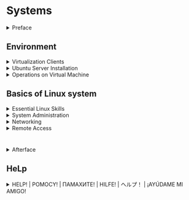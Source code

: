 # Systems

<details>
<summary>Preface</summary>

The design of the software is subject to change,
so use common sense and know that Google is Your best friend.

</details>

## Environment

<details>
<summary>Virtualization Clients</summary>

Whoa, whoa, whoa, don't You forgot to download [Ubuntu Server] LTS iso?...
Good for You.

### VirtualBox Set up

Download VirtualBox:

- Visit the official VirtualBox website at https://www.virtualbox.org/.
- Navigate to the `Downloads` section.
- Choose the version of VirtualBox that corresponds to Your host operating system
(e.g., Windows, macOS, Linux, etc.).
- Click on the download link to start the download of the VirtualBox installer.

And now You (probably) can run virtualbox,
by windows search bar (WIN + Q and type in "VirtualBox" and click on "Oracle VM VirtualBox").

Virtual Machine set up:

- Click on the "Quick create..." in the tools panel.
- Enter the name of the virtual machine.
- In the text box with the "ISO Image" name, enter the path to the .iso file.
- Check the box next to "Skip Unattended Instalation".
- And click finish.

To configure the virtual machine, just right-click on it and select "Settings".

To start the virtual machine,
just right-click on it and select "Start -> Normal Start".

To turn off the virtual machine,
just right-click on it and select "Stop -> Power Off".

You're done (need to celebrate with a NOT very large piece of cake)!

![Ups, the image is somewhere](./images/environment/virtualization_clients/virtualbox.png)

### Hyper-V Set up

First, You are obligated to have windows (10|11) pro.

- Open the "Control Panel" on Your Windows machine.
- Go to "Programs" -> "Programs and Features" -> "Turn Windows features on or off."
- Scroll down and find "Hyper-V."
- Check the box next to "Hyper-V" and click "OK."
- Windows will prompt You to restart Your computer. Save Your work and restart.

And now You (probably) can run Hyper-v,
by windows search bar (WIN + Q and type in "Hyper-v" and click on "Hyper-v Manager").

Virtual Machine set up:

- Select a server,
it can be Your computer or another machine You can connect to.
The list of (currently) available servers is displayed in the left panel.
- Click on the "Quick create..." in the right panel.
- In the pop-up window, click on "_Local installation source".
- Uncheck the box next to "Windows Secure Boot."
- And select the .iso file on your local storage via button
"Change installation source".
- That blue-filled button with "Create Virtual Machine" on it beckons you,
and you press it with an irresistible urge.

To configure the virtual machine, just right-click on it and select "Settings".

To start the virtual machine, just right-click on it and select "Start".

To turn off the virtual machine, just right-click on it and select "Turn off".

You're done (need to celebrate with a very large piece of cake)!

![Ups, the image is somewhere](./images/environment/virtualization_clients/hyper-v.png)

</details>

<details>
<summary>Ubuntu Server Installation</summary>

### Installation

1. After you start up your VM by first,
select "Try or Install Ubuntu".
1. Choose the language, and believe me,
sooner than later but you will change
the language of your system to English anyway,
so do not create problems for your future self
and choose the language right away
(But just don't choose British English, remember -
"coloUr" is the most evil thing you can meet in your life.).
1. "Continue without updating".
1. If I were you, I'd leave keyboard configuration
as default, so just "Done".
1. This is just a virtual machine installation,
so I don't think you need any proprietary drivers.
"Done".
1. Wait 5 seconds for configuration and ~~"DonDoDon" :pouting_cat:~~ "Done".
1. Configure your proxy, or just "Done".
1. Wait 5 second for configuration and "Done".
1. Configure storage, or "Done".
1. You have second chance to configure storage,
or just "Done".
1. Then "Continue" if you want installation to begin.
1. And after installation is complete, just click "Enter".

### Partitioning in the installer

On the storage configuration page:

- Choice the drive that will be used as boot device.
- Press enter when you choice the drive name and select: "Use As Boot Device".
- For a healthy and proper Linux installation you should create:
root ('/'), home ('/home') and boot ('/boot') partitions.
- Select free space point (under the drive name) and click on "Add GPT Partition".
- Specify the size of the partition space.
- Select the "Mount" You want it to be.

After all Mounts get created with proper size, you're done with that section.

### Partitioning using LVM (Logical Volume Manager)

Soooo, why again You should make life more difficult for yourself and use LVM?
Ah, yeah, how can i forgor, to:

- Increase flexibility - You can easily add more space to an existing volume
by adding a new drive to the group.
- Improve performance - You can spread data between drives,
so also spread the reading of that data.
- Make the system more fault tolerance - create a mirroring for the logical volume
(space - 20G, but you can use as user only 10G).

To start use LVM:

- Select "Create volume group".
- Check the devices You want to be in the group and click create.
- And after that You can use the free space of the group to create partitions
like in section above.

### Swap space

We all get hungry from time to time.
The operating system is no exception,
so we need to provide it with a special place
from which it can draw memory when it runs out of RAM.
That's what the swap space is made for.

So to specify the swap space:

- From the free space, select - "Create volume group".
- Specify the size of the swap space
- In the section "Format", choice - "swap".

And that's all You need to create swap space.

### Example Storage Configuration

![Ups, the image is somewhere](./images/environment/ubuntu_server_installation/Example_storage_configuration.png)

To run machine the drive with grub should be on the first sata port (sata 0).

</details>

<details>
<summary>Operations on Virtual Machine</summary>

### Virtualbox

#### ***Network Configuration***

To specify the network adapter:
  
- Right-click on VM and select "Settings".
- In the left panel select "Network".
- Make the "Enable Network Adapter" checked.
- Select the type of adapter ("Attached to..."): NAT, Bridge, Hostonly.

The difference between them is that:

- Hostonly: VM has no access to the network, so only host can access it.
- Nat: the VM can be accessed only from the local network.
- Bridge: any machine on the internet can access the VM.

#### ***Creating a clone of the system***

To create a clone:

- Right-click on VM.
- Select "Clone...".
- Name it and give the place for this clone.
- Decide if you want to keep MAC addresses for
network adapters or genrerate new ones.

It's your first clone (for this guide at least)!

#### ***Creating a snapshots***

To create a snapshot:

- On the right side of the VM board click on 3-dot menu.
- Select the "Snapshots" point.
- Click "Take" on the tools bar on the top.

It's your first snapshot (for this guide at least)!

### Hyper-v

#### ***Network-adapter Configuration***

To specify the network adapter:
  
- In the left panel "Virtual switch manager...".
- And choice the type of switch:
external(bridge), internal(nat), private(hostonly).
- Then "OK".
- Right-click on VM, "Settings...".
- In hardware section, "Add hardware".
- Select "Network adapter" and then "add".
- Click on the adapter
- In drop-down menu "virtual switch" select
the switch you created in point 2.

#### ***Export of the system***

To export (create a clone):

- Right-click on VM.
- Select "Export...".
- Select where to export

#### ***Creating a checkpoints***

To create a checkpoint (snapshot):

- Right-click on VM.
- Select "Checkpoint".

#### ***Microsoft specials***

~~Why the f**k you always tend to have your own naming...~~

### Clone vs Snapshots

If the options to clone and make snapshot literally do the same thing,
then why do we have these options?

Snapshots are less large in space than clones
because they are incremental copies of a virtual machine's state.
This means that they only store the changes
that have been made to the virtual machine since the last snapshot was created.

But clones in exange can be transferred from one machine to another.

</details>

## Basics of Linux system

<details>
<summary>Essential Linux Skills</summary>

<div style="margin-left: 20px;">
<details>
<summary>First login to the sHELL</summary>

### Lame way to log in

When your coolers start spinning,
the rgb lights play all sorts of hues
and the screen shows a mysterious picture.

Welcome to the user login screen!
It should show something like this:

![Ups, the image is somewhere](./images/basics/essential_linux_skills/login_screen.png)

To log in,all you have to do is enter your login (username)
and then enter the most secret password the mind has ever had a chance to create.

And yes, that's all you had to do to complete this extremely hard subsection.

### Interesting way

Psst, psst, reader, do you like to remember passwords?

Yeah, me too. So why shouldn't we create additional login options?

You know, something like fido2, u2f security key,
or maybe we should use our own flesh for authentication?

First of all we must have some security authentication usb device.
It is a great pity that I do not have one.

In that case... We will use a simple usb drive!

We will use the [pam_usb] tool to achieve our destiny.

- Update the apt using "sudo apt update".
- Install all packages form the instruction for "debian based" on [pam_usb].
- Also install make, gcc.
- Make "git clone 'link here'".
- Move Yours current position to the pam_usb directory.
- Use "make" command.
- And "sudo make install"

All that's left to do is configure [pam_usb].

- Find the name of your us drive by "sudo fdisk -l"
- Find the name of user, who'll be log in by usb.
"getent passwd | awk -F: '$3 >= 1000 && $3 <= 60000 {print $1}'"
($3 = UID)
- Add the device using "sudo pamusb-conf --add-device YourDeviceName"
- And then user "sudo pamusb-conf --add-user YourUserName"
- The last task is to add our authentication method
so open file "/etc/pam.d/common-auth" via root
and add "auth sufficient pam_usb.so" to the top of the file.

The result of these efforts - will be a directory with a file on the drive:

![Ups, the image is somewhere](./images/basics/essential_linux_skills/password_usb0.png)

![Ups, the image is somewhere](./images/basics/essential_linux_skills/password_usb1.png)

And the login process now looks something like this:

![Ups, the image is somewhere](./images/basics/essential_linux_skills/login0.png)

![Ups, the image is somewhere](./images/basics/essential_linux_skills/login1.png)

</details>

<details>
<summary>Command line help</summary>

In this cruel world of injustice and suffering,
ahem... in our beloved linux (and especially ubuntu),
You, my amigo, definitely need reliable friends!

### man

First thing that you should recall when you encounter problems
(especially dementia) - man. Just write "man 'your command'"
and if man have something to say you, he will show you
the help instruction.

### tldr

better man

### A bit of luck

No one is ever privy to such details, but,
if the developer has sufficient knowledge in the field of UX,
then you can try your luck and simply write a command
without parameters. And if the front side of the coin shows an eagle,
it is even possible to see how to get help or maybe help itself.

![Ups, the image is somewhere](./images/basics/essential_linux_skills/help_itself.png)

### Uncle Google

You are desperate?
Want to find an answer?
Even more, you would like to find complete solution?

It's time to experience full power of internet,
we are going to use browser!

But before,... docker instalation!

- sudo apt install apt-transport-https ca-certificates curl software-properties-common
- curl -fsSL https://download.docker.com/linux/ubuntu/gpg | sudo apt-key add -
- sudo add-apt-repository "deb [arch=amd64]
https://download.docker.com/linux/ubuntu $(lsb_release -cs) stable"
- sudo apt update
- sudo apt install docker-ce

And now, installation and first run of perfect gui browser:
"sudo docker run -ti browsh/browsh https://youtube.com".

Here we are on the best site of tutorials!

![Ups, the image is somewhere](./images/basics/essential_linux_skills/youtube_agreement.png)

*Mhm, youtube agreement, so..., I suppose*
*we just reject all of that. Aha, so i can't make any click*
*and tab also does not work...*

Solutions to this problem are not plentiful:

1. Connect to the our machine from the another machine with cursor.
1. Use keyboard-driven web-browser, e.g. elinks.

Personally, I prefer the first one.
But because the connection to the vm
is a separate point, you know where to find guide.

The result of our work is a beautiful and sharp vision of the internet:

![Ups, the image is somewhere](./images/basics/essential_linux_skills/youtube_cli.png)

</details>

<details>
<summary>Services and processes</summary>

### Processes

Most commonly used commands for processes,
definitely are: ps, kill, nice, and taskset.

#### ***ps***

ps — show a snapshot of current list of processes
(especially their pid).

"ps a" — to list entire list of processes.

#### ***kill***

kill — send a signal to a process.

"kill -KILL \<PID>" — to kill the process
(similar to pkill).

"kill -STOP \<PID>" — to stop the process.

"kill -CONT \<PID>" — to continue the process.

#### ***nice***

nice — tool to change priority of process
(from -20 to 19)
(from max to min).

"nice --20 wget https://momcorp.com/playbot/hot-machines-without-secureboot.epub"
— this will execute this wget command (process) with the most high priority.

Or we can change nice index (usually in short - ni)
of the existant process — "sudo renice -n 5  -p 8721".

Some notes:

- nice without sudo can set max 0 as ni.
- without sudo renice can only change
priority of the process to the lower value.

#### ***taskset***

We can assign a specific process to a specific CPU. So..., let's try it, I guess?

"taskset -p \<PID>" — to show CPU affinity for the process.
E.g. return of the command 1f, that is equal to 00011111,
where the length of binary number if the number of the CPU,
and from the right to the left - attachment.
In this example process can be executed on:
CPU0, CPU1, CPU2, CPU3, CPU4.

To show the number of CPUs — "lscpu | grep ^CPU\\(s\\)".

"taskset -p 0x5 \<PID>" — assign CPU0, CPU2 to the process.

"taskset -c \<CPU list> \<PID>".

"taskset -c 0,2 \<PID>" — assign CPU0, CPU2 to the process

"taskset -c 0-2 \<PID>" — assign CPU0, CPU1, CPU2 to the process

### Services

Linux users should be aware of certain service operations, such as:

- Enable service — "systemctl enable [--now] \<Name of process>"
- Disable service — "systemctl disable [--now] \<Name of process>"
- Start — "systemctl start \<Name of process>"
- Stop — "systemctl stop \<Name of process>"
- Restart — "systemctl restart \<Name of process>"

</details>

<details>
<summary>Files and file systems</summary>

List of commands for this section: pwd, ls, cd, lsblk, mkfs.

#### ***pwd***

To show which directory you are currently in,
just type "pwd"

#### ***ls***

To show directory contents:

"ls" — shows all not hidden files and directories.

"ls -a" — shows all.

"ls -l" — like ls, but also shows size of the files,
their owners, permissions, last modification time.

#### ***cd***

To change your current possition — cd.

"cd \<Path to the destination>", path can be relative and global.

#### ***lsblk***

"lsblk -d" — show all drives.

"lsblk -d -o name,kname,fstype,size,type,rm,vendor,tran | grep -E 'usb|usb-c'" —
show only drives plugged by usb or usb-c.

#### ***mkfs***

"mkfs -t \<Filesystem type> \<Device name>" —
format the device with specific filesystem.

"mkfs.ext4 \<Device name>" —
format the device with specific ext4 filesystem.

</details>

<details>
<summary>Permissions</summary>

File permissions in Linux dictate who can access a file
and how they can interact with it. They are represented
by a three-character sequence, commonly referred to as the "rwx" mode.

1. Read (r): Grants the ability to read the contents of a file.
1. Write (w): Allows the user to modify or change the contents of a file or directory.
1. Execute (x): Enables a user to execute a file,
which typically means running a program or viewing the contents of a directory.

These permissions are applied to three categories of users:

1. Owner: The user who created or owns the file.
1. Group: The group to which the file belongs.
1. Others: All other users on the system.

"chmod \<options> \<permissions> \<file or directory>" — to change permissions.

"chmod 755 \<path to the file>" — change premissions to the file.

"chmod -R 777 \<path to the directory>" — change permissions to the directory
and its entire content.

</details>

<details>
<summary>Identity and Access Control</summary>

#### ***users***

Linux is a multi-user operating system,
meaning it can accommodate multiple users
with distinct identities and privileges.
Understanding the different user categories
and managing user accounts are essential aspects of Linux administration.

User Categories:

1. Root User: The ultimate administrative account with full control over the system.
1. System Users: Specialized accounts used by system services and applications.
1. Regular Users: Standard accounts granted to individuals for daily tasks.

Viewing All Users:

The "cat /etc/passwd" command displays a list of
all user accounts on the system. Each line contains information
about a single user, including their username, UID (user identifier),
GID (group identifier), home directory, and default shell.
To display only names, we can use: "awk -F':' '{ print $1}' /etc/passwd".

In the most cases, to see users, you can log in,
the command "getent passwd | awk -F: '$3 >= 1000 && $3 <= 60000 {print $1}'"
will work just fine.

Identifying Login Users:

The "who" command lists all users currently logged into the system.
Each line displays the username, terminal name, login time,
and remote host from which the user logged in.

Switching Users:

To switch between user accounts without logging out,
use the su command followed by the username you want to switch to.
For example, to switch to the user netpai, use:
"su - netpai".

#### ***groups***

Group Categories:

1. System Groups: Predefined groups used by system services and applications.
1. Primary Group: The default group to which a user belongs upon creation.
1. Secondary Groups: Additional groups a user can join for access control
and resource sharing.

Joining a Group:

To add a user to a group, use the "usermod" command followed by
the -g option for primary group or -G option for secondary groups:
"usermod \[-g|-G] \<group_name> \<username>"

Removing from a Group:

To remove a user from a group, use the "gpasswd" command followed by the -d option:
"gpasswd -d \<username> \<group_name>"

Group Types:

1. Closed Groups: Membership requires explicit addition by an administrator.
1. Open Groups: Users can join or leave freely.
1. Nested Groups: Groups can be members of other groups,
creating a hierarchical structure.

Listing Groups:
"cat /etc/group"

#### ***ownership***

Linux utilizes two primary ownership levels:

- File Owner: The individual user who created or
has been explicitly assigned ownership of the file or directory.
- File Group: The group to which the file or directory belongs.
Users within this group may have specific permissions for the file or directory.

Change ownership:

"chown [options] \<owner>:\<group> \<file or directory>"

"chown nerd:nerd .txt"

"chown -R nerd:nerd /home/nerd"

</details>

<details>
<summary>Metadata Management</summary>

#### ***size***

To check the size of a file or directory in Linux, you can use the
"du [options] \<file or directory>"

Options:

-h: Human-readable format (e.g., KB, MB, GB)

-s: Summarize the total size for each argument

Usage:

"du \<file>" — check the size of a file.

"du \<directory> — check the size of a directory.

"du -sh \<directory>" — check the size of a directory in a readable format.

"du -s \<directory>/*" — check the total size of all files in a directory.

"du -s \<directory>**" — check the size of all files in a directory and its subdirectories.

#### ***space***

"df -h" — memory usage for mounts.

"free - h" — ram usage.

du -sh $(find / -writable -user \<user_name>) — memory usage for the user

du -sh $(find / -writable -group \<group_name>) — memory usage for the group

#### ***date & time***

"date" — to show date.

"sudo date -s \<date>" — to set date.

</details>

<details>
<summary>File Interaction</summary>

#### ***read***

Go to the nano-vim section

#### ***search***

How original and no surprising at all, the command to search is called "find".

More precisely: "find \<path> \[options] \<criteria>"

"find \<path> -name "file"" — find files by name.

"find \<path> -type d" — find only directories

"find \<path> -size +1M" — find all files greater then 1Mb.

As criteria can be used regex.

"find . -iregex '\.\/[a-z]+.md'" - find all files in current
directory that end by .md and have only characters before.

"fzf" - a lot better find.

#### ***copy***

"cp \[options] \<source> \<destination>"

"cp \<sFile> \<dFile>" — for files.

"cp -R \<sDirectory> \<dDirectory>" — for directories.

#### ***rename & replace***

To rename or replace you can use — "mv".

"mv \[options] \<source> \<destination>"

"mv -p \<sFile> \<dFile>" — for files with preserving file attributes.

"mv -R \<sDirectory> \<dDirectory>" — for directories.

#### ***create***

Files:

"touch \[options] \<list of names or pathes>" — for file creation.

"touch t1 t2 t3" — create 3 files with prefix "t" in the current directory.

Directories:

"mkdir \[options] \<list of names or pathes>" — for directory creation.

"mkdir test" — create test directory in the current directory.

"mkdir -p ./test1/nested_test" — create nested_test directory in the current directory,
but also create all parent directories that does not exist.

#### ***info***

"file \[options] \<file path or name>" — short information about file.

"file t1"

"stat \[options] \<path or name>" — displays some useful information
about the object.

"stat t2"

"stat test1"

"exiftool \[options] \<path or name>" — one of the best metadata tool.

#### ***delete***

"rm \[options] \<source>"

"rm \<sFile>" — for files.

"rm -R \<sDirectory>" — for directories.

</details>

</div>

</details>

<details>
<summary>System Administration</summary>

<div style="margin-left: 20px;">

<details>
<summary>Useful Linux system tools</summary>

#### ***top***

top — interective and more complex then ps manager of processes.

"top -u root" — show all processes attached to the root.

#### ***htop***

:astonished: Is it a "top" but with a friendly design,
complex features and the ability to not only write commands in loop
but also "click" buttons?

#### ***netstat***

netstat is a powerful tool for network troubleshooting and monitoring.

"sudo apt install net-tools" — to install.

"netstat -a" — shows all conections.

"netstat -na" — shows all connections
without resolving names.

"netstat -nat" — shows tcp connections.

"netstat -r" — shows routing table.

"netstat -tn" — shows tcps where data transferring is active.

#### ***Terminator***

"sudo apt install terminator" — for installation.

since this is a gui application then we ought to install xvfb
for virtual monitor,.... good luck somehow display it!

#### ***tmux***

Just type "tmux" and you are in heaven.

All commands start with "ctrl + b":

- "c" — create new window.
- "n or p" — move to the next ot previous window.
- "&" — kill current window.
- "% or "" — split current panel verticaly or horizontaly.
- "x" — close panel.
- "d" — exit from the tmux (and save it, somelike minimize).
- ":" — and then "kill-session" to exit and end process.

"tmux ls" — list sessions.

"tmux attach -t \<number_of_the_session>" — return to the session.

</details>

<details>
<summary>Console editors</summary>

#### ***vim***

Literally less complex version of neovim.

#### ***nano***

It should be pre-installed. Just type "nano \[options] \<path_to_the_file>"

"nano -l \<file>" — open the file and
displays the line number to the left of the text area.

When nano is opened, press: (ctrl/command) + W to show help.
And after you read this "tutorial", my congratulation,
you mastered nano.

#### ***neovim***

History evolution:
vi -> vim -> neovim.

"sudo apt install neovim" — to install.

Please, write "nvim" and then ":Tutor". This will be a short guide to neowim.

And after that... PLUGINS!

To install plugins watch [this prefect video] with one remark:
change "sudo packman -S ..." to "sudo apt install ..."

And e.g. we can convert neovim into a chat with OpenAI GPT:

![Ups, the image is somewhere](./images/basics/system_administration/neovim_gpt.png)

</details>

<details>
<summary>sudo command</summary>

#### ***sudo***

Sudo is a command-line utility that allows users to execute
commands with the privileges of the root user.

#### ***Who can use sudo***

In the first place we should look inside sudoers file.
To check out the sudoers file,
simply type “sudo visudo” and it’ll pop open.
Inside the sudoers file,
you can assign specific sudo permissions to users and groups.
We use a special syntax for this:

\[user] \[host]=(\[run as]) \[commands]

user: The user who will be granted the permissions.
host: The host on which the user can run commands.
run as: Defines the users as whom the commands can be run.
commands: The specific commands that the user is allowed to run.

![Ups, the image is somewhere](./images/basics/system_administration/sudoers_vanile.png)

A user can also inherit sudo permissions from the groups he is in.

#### ***Examples***

- "alice ALL=(bob) ALL" — alice can execute any command from bob user on any host.
- "bob ALL=(ALL) NOPASSWD: /usr/bin/apt update" — bob can execute apt update from.
any host and user
- "ALL ALL=(ALL) ALL" — everyone can do whatever they want.
- "edna name_of_specific_host=(edna) ALL" — edna can execute any comand only when
she is login from name_of_specific_host.

</details>

<details>
<summary>Users operations</summary>

#### ***creating users***

##### **useradd**

"useradd \[options] \<username>"

Some options:

- "-M" — create without a directory.
- "-s" — specify shell.
- "-e" — specify the expire date, when user'll be disabled.
- "-p" — set a password.
- "-u" — set a user ID (UID) manually.
- "-g" — create user and make him a member of specific group
(use group id for that).

Examples:

- "sudo useradd -e 2024-05-30 \<username>" — user'll be disabled by the date.
- "sudo useradd -M \<username>" — user without home directory.
- "sudo useradd -u 4444 \<username>" — user with 4444 UID.
- "sudo useradd -g 27 \<username>" — user'll be added to the group with GID 27
(sudo on my machine).

##### **adduser**

"adduser \[options] \<username>" — friendlier version of useradd,
by default generate password and home directory,
and some additional information about user.

#### ***creating groups***

##### **groupadd**

"groupadd \[options] \<groupname>"

Some options:

"-g" — create a group with specific GID
"-r" — create a system group

##### **addgroup**

"addgroup \[options] \<groupname>" — friendlier version of groupadd,
by default choosing Debian policy conformant GID values

#### ***add users to groups***

##### **usermod**

"usermod \[options] \<username>"

"usermod -aG \<groupname> \<username>" — add user to the group.

##### **gpasswd**

"gpasswd \[options] \<username>"

"gpasswd -a \<username> \<groupname>" — attach user to the group.

#### ***deleting users***

1. "sudo killall -u \<username>" — kill all users processes and log him out.
1. "sudo passwd -l \<username>" — block user (he can't log in).
1. "crontab -r -u \<username>" — stop all system jobs.
1. "id -nG \<username>" — check all his groups.
1. "sudo deluser \<username> \<groups>" — remove him from groups.
1. "sudo userdel -r \<username>" — remove user and home directory.

#### ***deleting groups***

"sudo groupdel \<groupname>"

#### ***managing users passwords***

- "sudo passwd \<username>" — change password for the user.
- "sudo chage -M 90 \<username>" — make password periodically (90 days)
changeable for the user.

</details>

<details>
<summary>Aliases</summary>

"alias \<alias>='\<another_text>'" — create a alias for another text.

"alias vim='nvim'"
"alias neovim='nvim'"

"ln \<path_to_file> \<path_to_link>" — create an alias for file (symbolic link).

"ln \home\nerd\really_secret\pierogi_recipe.secret \home\nerd\pierogi_link.scrt"

"ln -s \<path_to_directory> \<path_to_link>" —
create an alias for directory (soft link).

"ln -s secret/really_secret/super_secret/securets shortcut_secret"

</details>

<details>
<summary>Package management</summary>

#### ***YUM***

Distributions: CentOS

Extension: .rpm

Install package: "sudo yum install \<package_name>"

Delete package: "sudo yum remove \<package_name>"

#### ***RPM***

Distributions: Fedora, openSUSE

Extension: .rpm

Install package: "sudo rpm -i \<package_name>"

Delete package: "sudo rpm -e \<package_name>"

#### ***APT***

Distributions: Debian-based, Ubuntu

Extension: .deb

Install package: "sudo apt install \<package_name>"

Delete package: "sudo apt remove \<package_name>"

#### ***APT-GET***

Distributions: Debian-based, Ubuntu

Extension: .deb

Install package: "sudo apt-get install \<package_name>"

Delete package: "sudo apt-get remove \<package_name>"

#### ***DPKG***

Distributions: Debian-based, Ubuntu

Extension: .deb

Install package: "sudo dpkg -i \<package_name>"

Delete package: "sudo dpkg -r \<package_name>"

#### ***PACMAN***

Distributions: ArchLinux

Extension: .pkg.tar.xz

Install package: "sudo pacman -S \<package_name>"

Delete package: "sudo pacman -R \<package_name>"

</details>

<details>
<summary>Compiling from source</summary>

It really depends on exactly what you are trying to compile.
But here are the most common compilation utilities:
cmake, make, gcc, gcc-go, golang-go (or for last two
just "sudo snap install go --classic" instead of apt vesion).

But what I highly recommend is to install docker
(instruction somewhere above)
it makes your life a lot easier,
when you are not depending on the environment,
and also... DOCKER HUB, probably it's the easiest
way to install things, espesially when it's
spiteful and popular enough to be on that hub.

Examples:

- go above and look example with gcc and make
in pam_usb installation.
- go above and look example with docker (dockerhub)
browsh installation.

</details>

<details>
<summary>Space management</summary>

"sudo apt install duf" -> "duf" —
good-looking and intuintive tool, to display space availability

"sudo apt install tree" -> "tree" —
explore directories in tree like architecture.

"sudo apt install mc" -> "mc" —
file manager.

"sudo apt install nnn" -> "nnn" —
better mc.

"sudo apt install ranger" -> "ranger" —
better nnn.

"sudo apt install cargo" -> "export PATH=$PATH:\<home_directory>/.cargo/bin"
— rust installer for next few programs.

"cargo install dua-cli" — space visualizer in progess bar style.

"cargo install diskonaut" — space visualizer in treemap style
(like such macroeconomics rectangle graphs).

</details>

<details>
<summary>Drives and partitions</summary>

"umount /dev/sda\<number>; resize2fs /dev/sda\<number> 200G" —
resize partition sda\<number> to 200G.

"umount /dev/sdb\<number>; mkfs.ntfs /dev/sdb\<number>" —
change filesystem of partition sdb\<number> to ntfs.

"lvresize -L 20G /dev/vg0/lv-2; resize2fs /dev/vg0/lv-2" —
resize logical volume lv2 to 20G.

</details>

<details>
<summary>Creating ext4 file system and permanently mounting</summary>

#### ***DISCLAIMER***

- We have a drive... yeah, I think it's a pretty cool device.
It cans read bytes, write bytes..., and in simpler terms, that's all.
- If we are incredibly lucky, probably, we have OS on our host.
And if we are the type of person, who likes to sort things up,
we could split our driver to partitions, you know, like add some
partitions to a big box to create smaller boxes.
- Ok, I doubt, that you will write the size and index of the first byte
for each file on the paper. So we will set some filesystems for our partitions.
- Filesystems are very complex animals, to make them work with our OS,
we have to create interface through which OS'll speak with FS.
In other words, we're going to mount it (create a mount point for OS).
(You can imagane it like we give reference for partition FS to our OS FS).

Pretty flimsy construction, don't you think?.. I don't think so either.

#### ***Linuх***

1. "sudo fdisk -l" — list all drives.
1. "sudo fdisk \<drive>" — create \<partition> on \<drive>.
1. "sudo mkfs.ext4 \<partition>" —
format \<partition> with ext4 filesystem.
1. "sudo mkdir /mnt/\<partition_name>" — create a directory in root.
1. "sudo mount \<partition> /mnt/\<partition_name>" —
mount ext4 filesystem of \<partition> to the directory
(create a "link" to the \<partition> filesystem in the directory).
1. "sudo blkid" — to find \<partition_UUID>.
1. "sudo nano /etc/fstab" — the file with filesystems configs.
1. insert this text to the end of file:
"UUID=\<partition_UUID> /mnt/\<partition_name> ext4 defaults 0 2" —
so, this line says the following: the mount for the \<partition> FS
is in the directory, it's ext4 FS, 'default' as mount option,
0 - that we don't want backups, and 2 - the number of priority
to load FSs (because we want in the first place load or main FS
without her we can't reach '/mnt/\<partition_name>' directory anyway).

If we do not want mount to be permanently
(to system automaticly load FS for out partition),
we can stop on point 5 including (to do it manually via 'maunt').

</details>

<details>
<summary>Managing logical volumes</summary>

- "sudo pvcreate \<partition>" —
intitalize metadata to th partition
(create physical volume).
- "sudo vgcreate \<vgroup_name> \<physical_volume>" —
create volume group from the physical volume.
- "sudo vgextend \<vgroup_name> \<another_physical_volume>" —
add new pv to the vg.
- "sudo lvcreate -n \<logicalv_name> -L 10G \<vgroup_name>" —
create logical volume (some kind of partition) from the vg.
- "sudo mkfs.ext4 \<logicalv_name>" —
format the lv with ext4 FS.
- "sudo lvremove \<logicalv_name>" —
delete lv.
- "sudo vgremove \<vgroup_name>" —
delete vg.

</details>

<details>
<summary>System monitoring</summary>

#### ***tiptop***

So here we will use the best tool for monitoring —
tiptop.

"sudo apt install tiptop" — for installation.

Type "tiptop" and
*...."The Sound of dial-up Internet"....*
~~Mhm.., obviously it's not working well on VM. What the irony with naming~~

#### ***glances***

So here we will use the best tool for monitoring —
glances.

"sudo apt install python3 python3-pip python3-dev;
sudo pip3 install glances;
sudo ln -s /usr/local/bin/glances /usr/bin/glances" — for installation.

Type "glances" and the tool will appear. Press "h" for help.

</details>

</div>

</details>

<details>
<summary>Networking</summary>

<div style="margin-left: 20px;">

<details>
<summary>Network configuration</summary>

Since "network configuration" is a comples topic,
here is just a bunch of random commands:

- "ifconfig" — show the network interfaces.
- "ip a" — very similar to above.
- "route" — show routing table.
- "sudo dhclient -v" — ask dhcp about address.
- "sudo dhclient -v -r" — release the address given from dhcp.
- netstat commands
- "sudo ifconfig \<network_adapter> down" — stop the netwrok adapter.
- "sudo ifconfig \<network_adapter> up" — start ... .

netplan — is a standart tool to configure network interfaces in ubuntu.
On other machines more traditional is the /etc/networ/interfaces way.
We can access netplan's configuration file by
going to the /etc/netplan directory and open file
with name "00-installer-config.yaml". For me it contains:

"# This is the network config written by 'subiquity'
network:
  ethernets:
    enp0s3:
      dhcp4: true
    enp0s8:
      dhcp4: true
    enp0s9:
      dhcp4: true
  version: 2"

Here we can see our network configuration.
E.g. we can add new interface if that is not here;
delete some existant interface;
make the interface with static ip,
just setting dhcp4 to flase,
and by specify the address and gateway manually:
"dhcp4: false
addresses:
    -\<address1>/\<mask>
gateway4: \<address2>";
or specify DNSs:
"nameservers:
    addresses: [\<address3>, \<address4>]";

*I personaly prefer the traditional way of network interfaces.*
~~And if you want too, please read about that by yourself.~~

After changing this .yaml file, use the command "netplan apply"
to make changes work.

</details>

<details>
<summary>SSH service</summary>

Before we begin, INSTALLATION:

"sudo apt-get install openssh-server" — for server.

"sudo apt-get install openssh-server" — for client.

"sudo systemctl enable --now ssh" — to make service work.

#### ***client configuration***

To configure client, please find file: "\etc\ssh\ssh_config".

Open it with nano(or with something else) and be horrified.
Because we already have all possible configurations with example
values in the comments (god bles the guy who done that).

The most interesting directives (options):

- Port — to change standart ip port for ssh connection to server  "Port 22".
- ForwardX11 — to make it possible run gui apps on server and send
screen to the host  "ForwardX11 yes".
- ForwardAgent — to make it possible share secure SSH-Keys with server
  "ForwardAgent", e.g. to make commits from server to your repository.

"sudo systemctl restart ssh" — restart service to read config with changes.

#### ***server configuration***

To configure client, please find file: "\etc\ssh\sshd_config" (yahoo, daemon).

Open that with text editor.

The most interesting directives (options):

- Port — to change standart ip port for ssh connection to listening  "Port 22".
- AddressFamily — which kind of ip use 4 or 6   "AddressFamily inet"(for 4).
- UsePAM — define if client can use PAM(Pluggable Authentication Module)
for log in  "UsePAM yes".
- ClientAliveInterval — how long session of the client will be active
  "ClientAliveInterval 150m"(e.g. 150 minut).
- MaxAuthTries — how many times client can make mistakes while log in process
  "MaxAuthTries 5".
- MaxSessions — max count of active sessions  "MaxSessions 3".
- LoginGraceTime — timeout for every mistake while log in
  "LoginGraceTime 1m".

"sudo systemctl restart ssh" — restart service to read config with changes.

#### ***tunneling***

So waht is tunneling in shh?

I do not know how about You, but i prefer to learn by examples.
Image, that You have server on which the database is running localy on some port,
and You want to access that database.
You have to connect to the server (via ssh) and ask your server
to connect Your host to the database. So, server brings
db port, connect it to your port and you are done.

In other words, when ssh is like phone call,
where phone number is ip of server. Tunneling is more like calling a call center
and being transferred to a specific department.

To achive that use this template:

"ssh -L \<local_port>:\<localhost>:\<remote_port> \<user>@\<server_ip>"

"ssh -N -L \<local_port>:\<localhost>:\<remote_port> \<user>@\<server_ip>"
— the same as above but without shell session.

Exm: "ssh -L 33:127.0.0.1:77 sundar@8.8.8.8"

#### ***SCP***

~~SCP(Special Containment Procedures) is a fundation that specialize in~~
~~the containment and study of anomalous creatures or objects to protect mankind.~~

SCP(Secure Copy Protocol) is a protocol which allows you to securely transfer
files between a local host and a remote host.

"scp \<host_file> \<user>@\<server_ip>:\<server_where>"
— copy the file from host to the server.

"scp \<user>@\<server_ip>:\<server_file> \<host_where>"
— copy the file from server to the host.

</details>

<details>
<summary>NFS service</summary>

~~InSTARr Platinum (a zillion "ORA" output in the shell)~~

#### ***server***

Install server — "sudo apt install nfs-kernel-server".
"sudo systemctl enable --now nfs-kernel-server" — tunr it on.

"sudo chmod 775 \<directory_to_share>" — make share directory accessable.

"sudo nano /etc/exports"
and then add this line:"\<directory_to_share> \<client_ip>(\[options])".
E.g "/ 22.22.22.21(rw,sync,no_subtree_check)"

"sudo systemctl restart nfs-kernel-server" after changes.
And we should have possibility to connect to.

#### ***client***

Install client — "sudo apt install nfs-common". (Debian-based)

Install client —
enable "Services for NFS" with all subpoints in Windows Featurs. (Windows)

Connection:

TERMiNAL"sudo mount -t nfs \<host_ip>:\<directory_to_share> \<mount_point>".
To mount shared directory to mount point.

CMD"mount \\\\\<host_ip>\<directory_to_share> \<drive_letter>:".
E.g. "mount \\8.8.8.8\home Z:". To mount shared directory to system
(will disappear after reboot).

![Ups, the image is somewhere](./images/basics/networking/nfs.png)

CMD"mount -o persistent=yes \\\\\<host_ip>\<directory_to_share> \<drive_letter>:".
For permanently mounting.

#### ***fstab***

As metioned in previous topic, we will edit /etc/fstab
to make out mount permanent.

add this line to the file:
"\<host_ip>:\<directory_to_share> \<mount_point> nfs defaults 0 2".
And from now your system will automaticly mount this shared directory.

</details>

<details>
<summary>File Hosts and hostname</summary>

#### ***Hostname***

Open "/etc/hostname", it containts your machine name,
which is used to identify your host in network,
also you can find your host name in your "shell cursor":
"\<username>@\<hostname>:~$\<your_command>"

We can change this file and our hostname in "shell cursor"
will also change after reboot.

#### ***Hosts***

Open "/etc/hosts", here are maps between adresses and names,
like dns. But the hosts file has a higher priority than any DNS servers.
So we can for example, reroute some websites?

Add line "127.0.0.1 www.google.com" to reroute your favorite uncle to localhost.

</details>

<details>
<summary>Configuring interfaces using nmtui</summary>

"sudo apt install network-manager" — to bit-to-bit repair the body of application.

"nmtui" — to start tool. And, oh boy, graphical interface.

We can:

- Set a hostname.
- Activate a connection.
- Edit a connection.

About Editing:

- Add new connection.
- Edit existant connection.
- Delete existant connection.

</details>

<details>
<summary>Firewall</summary>

</details>

<details>
<summary>Assigning multiple IP addresses to network interfaces</summary>

Why again we want to do that?

*Whisper*.

Mhm, k, lets pretend I don't have schizophrenia.
So, e.g. hosting multiple services or network segregation.

if you want to assign multiple ip addresse:

- Open "/etc/netplan/00-installer-config.yaml"
- Where you have your interface add the addresses, like this:

"\<interface>:

  addresses:

    \- \<netwrok1>

    \- \<netwrok2>"

</details>

<details>
<summary>Monitoring traffic using tcpdump</summary>

</details>

</div>

</details>

<details>
<summary>Remote Access</summary>

<div style="margin-left: 20px;">

<details>
<summary>SSH</summary>

- [ ] putty
- [ ] mremoteNG
- [ ] MobaXtrem

</details>

<details>
<summary>VNC (optional)</summary>

Since optional, then optional.

</details>

</div>

</details>

#

<details>
<summary>Afterface</summary>

That's a sweetie honey - [awesome-cli-apps], that's all you need in cli linux.

Also I took this whole tutorial as an "introductory" guide to linux,
so I wrote it as I took it.

</details>

## HeLp

<details>
<summary>HELP! | POMOCY! | ПАМАХИТЕ! | HILFE! | ヘルプ！ | ¡AYÚDAME MI AMIGO!</summary>

### HELP

If you are not familiar with the English.... hold on, why you even reading that then?

### POMOCY

Jeśli nie jesteś zaznajomiony z angielskim, cóż,
użyj [deepl], jest chyba wystarczająco dobry...?

### ПАМАХИТЕ

Они держат меня в этом межгалактическом подвале уже третий день
по каленадрю Юпитера, вызовите бригаду космического десанта [deepl],
они должны знать что делать в таких ситуациях, наверное ...?

### HILFE

Wenn Sie mit der englischen Sprache nicht vertraut sind, verwenden Sie [deepl],
das ist wahrscheinlich gut genug, nehme ich an...?

### ヘルプ

英語に馴染みがなければ、[deepl]を使えばいい。

### AYÚDAME MI AMIGO

¿Si no estás familiarizado con el inglés, bueno, utiliza [deepl],
supongo que te servirá...?

</details>

<!-- ———————————————————————————————————————————————————————————————— -->

[deepl]: <https://www.deepl.com/>
[Ubuntu Server]: <https://ubuntu.com/download/server>
[pam_usb]: <https://github.com/mcdope/pam_usb>
[this prefect video]: <https://www.youtube.com/watch?v=69tzu7YVlx4>
[awesome-cli-apps]: <https://github.com/agarrharr/awesome-cli-apps>
